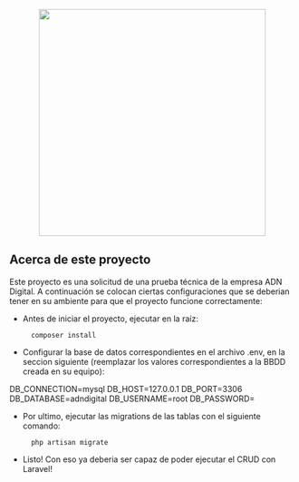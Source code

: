 <p align="center"><a href="#" target="_blank"><img src="https://raw.githubusercontent.com/laravel/art/master/logo-lockup/5%20SVG/2%20CMYK/1%20Full%20Color/laravel-logolockup-cmyk-red.svg" width="400"></a></p>

## Acerca de este proyecto

Este proyecto es una solicitud de una prueba técnica de la empresa ADN Digital. A continuación se colocan ciertas configuraciones que se deberian tener en su ambiente para que el proyecto funcione correctamente:

- Antes de iniciar el proyecto, ejecutar en la raíz:

        composer install

- Configurar la base de datos correspondientes en el archivo .env, en la seccion siguiente (reemplazar los valores correspondientes a la BBDD creada en su equipo):

DB_CONNECTION=mysql
DB_HOST=127.0.0.1
DB_PORT=3306
DB_DATABASE=adndigital
DB_USERNAME=root
DB_PASSWORD=

- Por ultimo, ejecutar las migrations de las tablas con el siguiente comando:

        php artisan migrate

- Listo! Con eso ya deberia ser capaz de poder ejecutar el CRUD con Laravel!